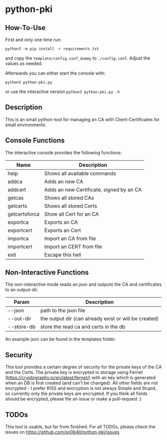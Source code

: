 # python-pki
## How-To-Use
First and only one time run:

`python3 -m pip install -r requirements.txt`

and copy the `template/config.conf_dummy` to `./config.conf`. Adjust the values as needed.

Afterwards you can either start the console with:

`python3 python-pki.py`

or use the interactive version
`python3 python-pki.py -h`

## Description
This is an small python-tool for managing an CA with Client-Certificates for small environments.

## Console Functions
The interactive console provides the following functions:

Name | Description
--- | ---
help | Shows all available commands
addca | Adds an new CA
addcert | Adds an new Certificate, signed by an CA
getcas | Shows all stored CAs
getcerts | Shows all stored Certs
getcertsforca | Show all Cert for an CA
exportca | Exports an CA
exportcert | Exports an Cert
importca | Import an CA from file
importcert | Import an CERT from file
exit | Escape this hell

## Non-Interactive Functions
The non-interactive mode reads an json and outputs the CA and certificates to an output-dir.

Param | Description
--- | ---
--json | path to the json file
--out-dir | the output dir (can already exist or will be created)
--store-db | store the read ca and certs in the db

An example json can be found in the templates folder.

## Security
This tool provides a certain degree of security for the private keys of the CA and the Certs. The private key is encrypted in storage using Fernet (https://cryptography.io/en/latest/fernet/) with an key which is generated when an DB is first created (and can't be changed). All other fields are not encrypted - I prefer KISS and encryption is not always Simple and Stupid, so currently only the private keys are encrypted. If you think all fields should be encrypted, please file an issue or make a pull-request :)

## TODOs
This tool is usable, but far from finished. For all TODOs, please check the issues on https://github.com/sn0b4ll/python-pki/issues
